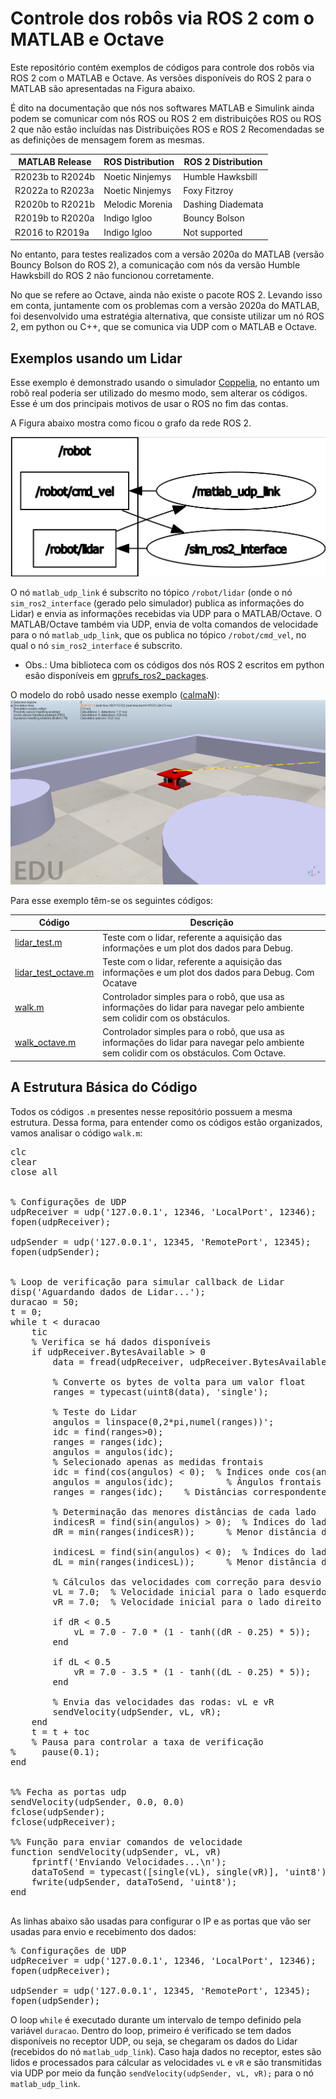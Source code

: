 # Controle dos robôs via ROS 2 com o MATLAB e Octave
Este repositório contém exemplos de códigos para controle dos robôs via ROS 2 com o MATLAB e Octave. As versões disponíveis do ROS 2 para o MATLAB são apresentadas na Figura abaixo. 

É dito na documentação que nós nos softwares MATLAB e Simulink ainda podem se comunicar com nós ROS ou ROS 2 em distribuições ROS ou ROS 2 que não estão incluídas nas Distribuições ROS e ROS 2 Recomendadas se as definições de mensagem forem as mesmas.

<div align="center">

| MATLAB Release       | ROS Distribution        | ROS 2 Distribution     |
|----------------------|-------------------------|-------------------------|
| R2023b to R2024b     | Noetic Ninjemys         | Humble Hawksbill       |
| R2022a to R2023a     | Noetic Ninjemys         | Foxy Fitzroy           |
| R2020b to R2021b     | Melodic Morenia         | Dashing Diademata      |
| R2019b to R2020a     | Indigo Igloo            | Bouncy Bolson          |
| R2016 to R2019a      | Indigo Igloo            | Not supported          |

</div>

No entanto, para testes realizados com a versão 2020a do MATLAB (versão Bouncy Bolson do ROS 2), a comunicação com nós da versão Humble Hawksbill do ROS 2 não funcionou corretamente. 

No que se refere ao Octave, ainda não existe o pacote ROS 2. Levando isso em conta, juntamente com os problemas com a versão 2020a do MATLAB, foi desenvolvido uma estratégia alternativa, que consiste utilizar um nó ROS 2, em python ou C++, que se comunica via UDP com o MATLAB e Octave.

## Exemplos usando um Lidar

Esse exemplo é demonstrado usando o simulador [Coppelia](https://manual.coppeliarobotics.com/), no entanto um robô real poderia ser utilizado do mesmo modo, sem alterar os códigos. Esse é um dos principais motivos de usar o ROS no fim das contas.

A Figura abaixo mostra como ficou o grafo da rede ROS 2.

![rqt_graph](https://github.com/rodrigopassoss/gprufs_ros2_udp/blob/main/rqt_graph.png)

O nó `matlab_udp_link` é subscrito no tópico `/robot/lidar` (onde o nó `sim_ros2_interface` (gerado pelo simulador) publica as informações do Lidar) e envia as informações recebidas via UDP para o MATLAB/Octave. O MATLAB/Octave também via UDP, envia de volta comandos de velocidade para o nó `matlab_udp_link`, que os publica no tópico `/robot/cmd_vel`, no qual o nó `sim_ros2_interface` é subscrito.

* Obs.: Uma biblioteca com os códigos dos nós ROS 2 escritos em python esão disponíveis em [gprufs_ros2_packages](https://github.com/rodrigopassoss/gprufs_ros2_packages).

O modelo do robô usado nesse exemplo ([calmaN](https://github.com/rodrigopassoss/gprufs_v-rep_projects/tree/main/models)):
![calmaN](https://github.com/rodrigopassoss/gprufs_ros2_udp/blob/main/coppelia_calmaN.png)

Para esse exemplo têm-se os seguintes códigos:

<div align="center">

| Código               | Descrição               |
|----------------------|-------------------------|
| [lidar_test.m](https://github.com/rodrigopassoss/gprufs_ros2_udp/blob/main/lidar_test.m)     | Teste com o lidar, referente a aquisição das informações e um plot dos dados para Debug. | 
| [lidar_test_octave.m](https://github.com/rodrigopassoss/gprufs_ros2_udp/blob/main/lidar_test_octave.m)       | Teste com o lidar, referente a aquisição das informações e um plot dos dados para Debug. Com Ocatave | 
| [walk.m](https://github.com/rodrigopassoss/gprufs_ros2_udp/blob/main/walk.m)       | Controlador simples para o robô, que usa as informações do lidar para navegar pelo ambiente sem colidir com os obstáculos. | 
| [walk_octave.m](https://github.com/rodrigopassoss/gprufs_ros2_udp/blob/main/walk_octave.m)     | Controlador simples para o robô, que usa as informações do lidar para navegar pelo ambiente sem colidir com os obstáculos. Com Octave. | 

</div>


## A Estrutura Básica do Código

Todos os códigos `.m` presentes nesse repositório possuem a mesma estrutura. Dessa forma, para entender como os códigos estão organizados, vamos analisar o código `walk.m`:

<pre>
clc
clear
close all


% Configurações de UDP
udpReceiver = udp('127.0.0.1', 12346, 'LocalPort', 12346);
fopen(udpReceiver);

udpSender = udp('127.0.0.1', 12345, 'RemotePort', 12345);
fopen(udpSender);


% Loop de verificação para simular callback de Lidar
disp('Aguardando dados de Lidar...');
duracao = 50;
t = 0;
while t < duracao
    tic
    % Verifica se há dados disponíveis
    if udpReceiver.BytesAvailable > 0
        data = fread(udpReceiver, udpReceiver.BytesAvailable, 'uint8');

        % Converte os bytes de volta para um valor float
        ranges = typecast(uint8(data), 'single');

        % Teste do Lidar
        angulos = linspace(0,2*pi,numel(ranges))';
        idc = find(ranges>0);
        ranges = ranges(idc);
        angulos = angulos(idc);
        % Selecionado apenas as medidas frontais
        idc = find(cos(angulos) < 0);  % Índices onde cos(angulos) < 0
        angulos = angulos(idc);          % Ângulos frontais
        ranges = ranges(idc);    % Distâncias correspondentes

        % Determinação das menores distâncias de cada lado
        indicesR = find(sin(angulos) > 0);  % Índices do lado direito
        dR = min(ranges(indicesR));      % Menor distância do lado direito

        indicesL = find(sin(angulos) < 0);  % Índices do lado esquerdo
        dL = min(ranges(indicesL));      % Menor distância do lado esquerdo

        % Cálculos das velocidades com correção para desvio de obstáculo
        vL = 7.0;  % Velocidade inicial para o lado esquerdo
        vR = 7.0;  % Velocidade inicial para o lado direito

        if dR < 0.5
            vL = 7.0 - 7.0 * (1 - tanh((dR - 0.25) * 5));
        end

        if dL < 0.5
            vR = 7.0 - 3.5 * (1 - tanh((dL - 0.25) * 5));
        end

        % Envia das velocidades das rodas: vL e vR
        sendVelocity(udpSender, vL, vR);
    end
    t = t + toc
    % Pausa para controlar a taxa de verificação
%     pause(0.1);
end


%% Fecha as portas udp
sendVelocity(udpSender, 0.0, 0.0)
fclose(udpSender);
fclose(udpReceiver);

%% Função para enviar comandos de velocidade
function sendVelocity(udpSender, vL, vR)
    fprintf('Enviando Velocidades...\n');
    dataToSend = typecast([single(vL), single(vR)], 'uint8'); % Converte floats para bytes
    fwrite(udpSender, dataToSend, 'uint8');
end

</pre>

As linhas abaixo são usadas para configurar o IP e as portas que vão ser usadas para envio e recebimento dos dados:
<pre>
% Configurações de UDP
udpReceiver = udp('127.0.0.1', 12346, 'LocalPort', 12346);
fopen(udpReceiver);

udpSender = udp('127.0.0.1', 12345, 'RemotePort', 12345);
fopen(udpSender);
</pre>

O loop `while` é executado durante um intervalo de tempo definido pela variável `duracao`. Dentro do loop, primeiro é verificado se tem dados disponíveis no receptor UDP, ou seja, se chegaram os dados do Lidar (recebidos do nó `matlab_udp_link`). Caso haja dados no receptor, estes são lidos e processados para cálcular as velocidades `vL` e `vR` e são transmitidas via UDP por meio da função `sendVelocity(udpSender, vL, vR);` para o nó `matlab_udp_link`.





